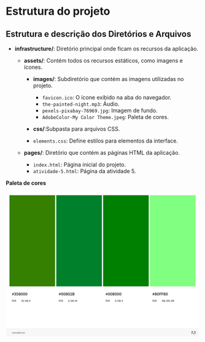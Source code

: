# Estrutura do projeto

## Estrutura e descrição dos Diretórios e Arquivos

- **infrastructure/**: Diretório principal onde ficam os recursos da aplicação.
  
  - **assets/**: Contém todos os recursos estáticos, como imagens e ícones.
    
    - **images/**: Subdiretório que contém as imagens utilizadas no projeto.
      - `favicon.ico`: O ícone exibido na aba do navegador.
      - `the-painted-night.mp3`: Áudio.
      - `pexels-pixabay-76969.jpg`: Imagem de fundo.
      - `AdobeColor-My Color Theme.jpeg`: Paleta de cores.

     - **css/**:Subpasta para arquivos CSS.
      - `elements.css`: Define estilos para elementos da interface.

  - **pages/**: Diretório que contém as páginas HTML da aplicação.
    - `index.html`: Página inicial do projeto. 
    - `atividade-5.html`: Página da atividade 5. 

**Paleta de cores**

![Paleta de cores](../atividade%205/infraestructure/assets/images/AdobeColor-My%20Color%20Theme.jpeg)
